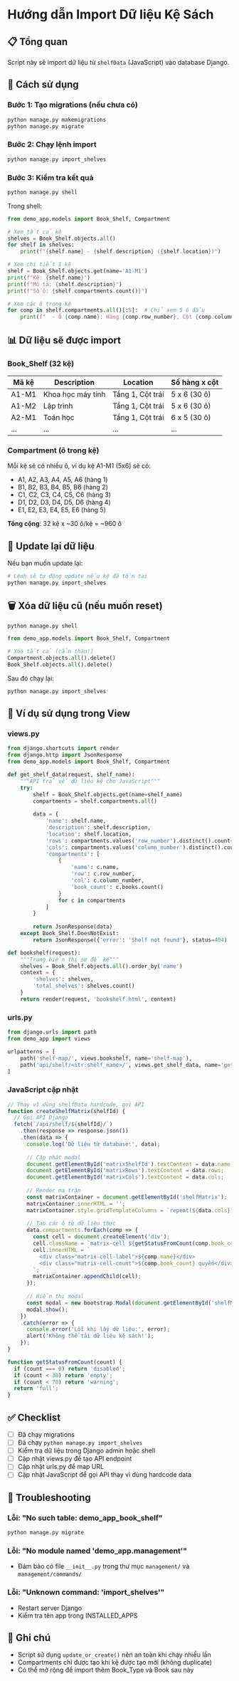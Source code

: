 # Hướng dẫn Import Dữ liệu Kệ Sách

## 📋 Tổng quan
Script này sẽ import dữ liệu từ `shelfData` (JavaScript) vào database Django.

## 🚀 Cách sử dụng

### Bước 1: Tạo migrations (nếu chưa có)
```bash
python manage.py makemigrations
python manage.py migrate
```

### Bước 2: Chạy lệnh import
```bash
python manage.py import_shelves
```

### Bước 3: Kiểm tra kết quả
```bash
python manage.py shell
```

Trong shell:
```python
from demo_app.models import Book_Shelf, Compartment

# Xem tất cả kệ
shelves = Book_Shelf.objects.all()
for shelf in shelves:
    print(f"{shelf.name} - {shelf.description} ({shelf.location})")

# Xem chi tiết 1 kệ
shelf = Book_Shelf.objects.get(name='A1-M1')
print(f"Kệ: {shelf.name}")
print(f"Mô tả: {shelf.description}")
print(f"Số ô: {shelf.compartments.count()}")

# Xem các ô trong kệ
for comp in shelf.compartments.all()[:5]:  # Chỉ xem 5 ô đầu
    print(f"  - Ô {comp.name}: Hàng {comp.row_number}, Cột {comp.column_number}")
```

## 📊 Dữ liệu sẽ được import

### Book_Shelf (32 kệ)
| Mã kệ | Description | Location | Số hàng x cột |
|-------|-------------|----------|---------------|
| A1-M1 | Khoa học máy tính | Tầng 1, Cột trái | 5 x 6 (30 ô) |
| A1-M2 | Lập trình | Tầng 1, Cột trái | 5 x 6 (30 ô) |
| A2-M1 | Toán học | Tầng 1, Cột trái | 6 x 5 (30 ô) |
| ... | ... | ... | ... |

### Compartment (ô trong kệ)
Mỗi kệ sẽ có nhiều ô, ví dụ kệ A1-M1 (5x6) sẽ có:
- A1, A2, A3, A4, A5, A6 (hàng 1)
- B1, B2, B3, B4, B5, B6 (hàng 2)
- C1, C2, C3, C4, C5, C6 (hàng 3)
- D1, D2, D3, D4, D5, D6 (hàng 4)
- E1, E2, E3, E4, E5, E6 (hàng 5)

**Tổng cộng**: 32 kệ x ~30 ô/kệ = ~960 ô

## 🔄 Update lại dữ liệu

Nếu bạn muốn update lại:
```bash
# Lệnh sẽ tự động update nếu kệ đã tồn tại
python manage.py import_shelves
```

## 🗑️ Xóa dữ liệu cũ (nếu muốn reset)

```bash
python manage.py shell
```

```python
from demo_app.models import Book_Shelf, Compartment

# Xóa tất cả (cẩn thận!)
Compartment.objects.all().delete()
Book_Shelf.objects.all().delete()
```

Sau đó chạy lại:
```bash
python manage.py import_shelves
```

## 🎯 Ví dụ sử dụng trong View

### views.py
```python
from django.shortcuts import render
from django.http import JsonResponse
from demo_app.models import Book_Shelf, Compartment

def get_shelf_data(request, shelf_name):
    """API trả về dữ liệu kệ cho JavaScript"""
    try:
        shelf = Book_Shelf.objects.get(name=shelf_name)
        compartments = shelf.compartments.all()
        
        data = {
            'name': shelf.name,
            'description': shelf.description,
            'location': shelf.location,
            'rows': compartments.values('row_number').distinct().count(),
            'cols': compartments.values('column_number').distinct().count(),
            'compartments': [
                {
                    'name': c.name,
                    'row': c.row_number,
                    'col': c.column_number,
                    'book_count': c.books.count()
                }
                for c in compartments
            ]
        }
        
        return JsonResponse(data)
    except Book_Shelf.DoesNotExist:
        return JsonResponse({'error': 'Shelf not found'}, status=404)

def bookshelf(request):
    """Trang hiển thị sơ đồ kệ"""
    shelves = Book_Shelf.objects.all().order_by('name')
    context = {
        'shelves': shelves,
        'total_shelves': shelves.count()
    }
    return render(request, 'bookshelf.html', context)
```

### urls.py
```python
from django.urls import path
from demo_app import views

urlpatterns = [
    path('shelf-map/', views.bookshelf, name='shelf-map'),
    path('api/shelf/<str:shelf_name>/', views.get_shelf_data, name='get-shelf-data'),
]
```

### JavaScript cập nhật
```javascript
// Thay vì dùng shelfData hardcode, gọi API
function createShelfMatrix(shelfId) {
  // Gọi API Django
  fetch(`/api/shelf/${shelfId}/`)
    .then(response => response.json())
    .then(data => {
      console.log('Dữ liệu từ database:', data);
      
      // Cập nhật modal
      document.getElementById('matrixShelfId').textContent = data.name;
      document.getElementById('matrixRows').textContent = data.rows;
      document.getElementById('matrixCols').textContent = data.cols;
      
      // Render ma trận
      const matrixContainer = document.getElementById('shelfMatrix');
      matrixContainer.innerHTML = '';
      matrixContainer.style.gridTemplateColumns = `repeat(${data.cols}, 1fr)`;
      
      // Tạo các ô từ dữ liệu thực
      data.compartments.forEach(comp => {
        const cell = document.createElement('div');
        cell.className = `matrix-cell ${getStatusFromCount(comp.book_count)}`;
        cell.innerHTML = `
          <div class="matrix-cell-label">${comp.name}</div>
          <div class="matrix-cell-count">${comp.book_count} quyển</div>
        `;
        matrixContainer.appendChild(cell);
      });
      
      // Hiển thị modal
      const modal = new bootstrap.Modal(document.getElementById('shelfMatrixModal'));
      modal.show();
    })
    .catch(error => {
      console.error('Lỗi khi lấy dữ liệu:', error);
      alert('Không thể tải dữ liệu kệ sách!');
    });
}

function getStatusFromCount(count) {
  if (count === 0) return 'disabled';
  if (count < 30) return 'empty';
  if (count < 70) return 'warning';
  return 'full';
}
```

## ✅ Checklist

- [ ] Đã chạy migrations
- [ ] Đã chạy `python manage.py import_shelves`
- [ ] Kiểm tra dữ liệu trong Django admin hoặc shell
- [ ] Cập nhật views.py để tạo API endpoint
- [ ] Cập nhật urls.py để map URL
- [ ] Cập nhật JavaScript để gọi API thay vì dùng hardcode data

## 🐛 Troubleshooting

### Lỗi: "No such table: demo_app_book_shelf"
```bash
python manage.py migrate
```

### Lỗi: "No module named 'demo_app.management'"
- Đảm bảo có file `__init__.py` trong thư mục `management/` và `management/commands/`

### Lỗi: "Unknown command: 'import_shelves'"
- Restart server Django
- Kiểm tra tên app trong INSTALLED_APPS

## 📝 Ghi chú

- Script sử dụng `update_or_create()` nên an toàn khi chạy nhiều lần
- Compartments chỉ được tạo khi kệ được tạo mới (không duplicate)
- Có thể mở rộng để import thêm Book_Type và Book sau này
